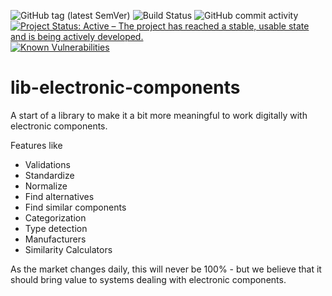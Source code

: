 ![GitHub tag (latest SemVer)](https://img.shields.io/github/v/tag/Cantara/lib-electronic-components) ![Build Status](https://jenkins.cantara.no/buildStatus/icon?job=/Cantara%20lib-electronic-components) ![GitHub commit activity](https://img.shields.io/github/commit-activity/y/Cantara/lib-electronic-components)  
 [![Project Status: Active – The project has reached a stable, usable state and is being actively developed.](http://www.repostatus.org/badges/latest/active.svg)](http://www.repostatus.org/#active) 
[![Known Vulnerabilities](https://snyk.io/test/github/Cantara/lib-electronic-components/badge.svg)](https://snyk.io/test/github/Cantara/lib-electronic-components)


# lib-electronic-components

A start of a library to make it a bit more meaningful to work digitally with electronic components.

Features like
* Validations
* Standardize
* Normalize
* Find alternatives 
* Find similar components
* Categorization 
* Type detection
* Manufacturers
* Similarity Calculators

As the market changes daily, this will never be 100% - but we believe that it 
should bring value to systems dealing with electronic components.

